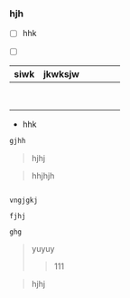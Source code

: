### hjh

- [ ] hhk
- [ ] ​


| siwk | jkwksjw |      |      |      |      |
| ---- | ------- | ---- | ---- | ---- | ---- |
|      |         |      |      |      |      |
|      |         |      |      |      |      |
|      |         |      |      |      |      |
|      |         |      |      |      |      |
|      |         |      |      |      |      |
|      |         |      |      |      |      |
|      |         |      |      |      |      |
|      |         |      |      |      |      |

* hhk

```javascript
gjhh
```

> hjhj

> hhjhjh

```

```

```
vngjgkj
```

```
fjhj
```
```
ghg
```


>yuyuy
>
>> 111
>>
>> 

> hjhj